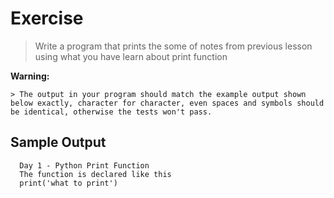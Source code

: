 # Exercise

> Write a program that prints the some of notes from previous lesson using what you have learn about print function

**Warning:**

    > The output in your program should match the example output shown below exactly, character for character, even spaces and symbols should be identical, otherwise the tests won't pass.

## Sample Output

```
  Day 1 - Python Print Function
  The function is declared like this
  print('what to print')

```
